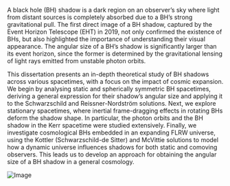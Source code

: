 A black hole (BH) shadow is a dark region on an observer’s sky where light from distant
sources is completely absorbed due to a BH’s strong gravitational pull. The first direct
image of a BH shadow, captured by the Event Horizon Telescope (EHT) in 2019, not only
confirmed the existence of BHs, but also highlighted the importance of understanding their
visual appearance. The angular size of a BH’s shadow is significantly larger than its event
horizon, since the former is determined by the gravitational lensing of light rays emitted
from unstable photon orbits.

This dissertation presents an in-depth theoretical study of BH shadows across various
spacetimes, with a focus on the impact of cosmic expansion. We begin by analysing static
and spherically symmetric BH spacetimes, deriving a general expression for their shadow’s
angular size and applying it to the Schwarzschild and Reissner-Nordström solutions. Next, we
explore stationary spacetimes, where inertial frame-dragging effects in rotating BHs deform
the shadow shape. In particular, the photon orbits and the BH shadow in the Kerr spacetime
were studied extensively. Finally, we investigate cosmological BHs embedded in an expanding
FLRW universe, using the Kottler (Schwarzschild-de Sitter) and McVittie solutions to model
how a dynamic universe influences shadows for both static and comoving observers. This
leads us to develop an approach for obtaining the angular size of a BH shadow in a general
cosmology.

![Image](https://private-user-images.githubusercontent.com/123128446/473617710-bd676338-8cbd-4c0f-9844-910dc984901e.jpg?jwt=eyJhbGciOiJIUzI1NiIsInR5cCI6IkpXVCJ9.eyJpc3MiOiJnaXRodWIuY29tIiwiYXVkIjoicmF3LmdpdGh1YnVzZXJjb250ZW50LmNvbSIsImtleSI6ImtleTUiLCJleHAiOjE3NTQwODM3NjAsIm5iZiI6MTc1NDA4MzQ2MCwicGF0aCI6Ii8xMjMxMjg0NDYvNDczNjE3NzEwLWJkNjc2MzM4LThjYmQtNGMwZi05ODQ0LTkxMGRjOTg0OTAxZS5qcGc_WC1BbXotQWxnb3JpdGhtPUFXUzQtSE1BQy1TSEEyNTYmWC1BbXotQ3JlZGVudGlhbD1BS0lBVkNPRFlMU0E1M1BRSzRaQSUyRjIwMjUwODAxJTJGdXMtZWFzdC0xJTJGczMlMkZhd3M0X3JlcXVlc3QmWC1BbXotRGF0ZT0yMDI1MDgwMVQyMTI0MjBaJlgtQW16LUV4cGlyZXM9MzAwJlgtQW16LVNpZ25hdHVyZT0xYThhNzllZDMyMWQ5ZmZlNzAxYzViMGZmMDcwNjFlOTE3ZTgyZGI1MWVkNDgzYWVmOWU2ZmQyZjFlMzdhM2QzJlgtQW16LVNpZ25lZEhlYWRlcnM9aG9zdCJ9.mDAIHFnXRfZ2QyyZfgB-SDDSsudmP06V7KEfoFRBDTI)
